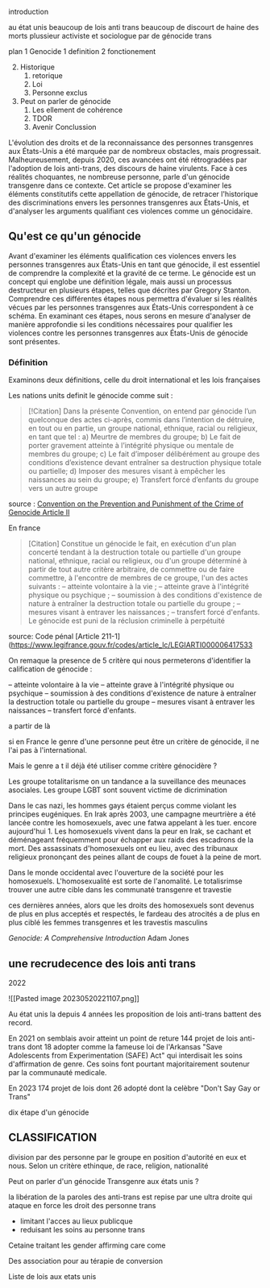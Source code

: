 
introduction 

au état unis beaucoup de lois anti trans 
beaucoup de discourt de haine 
des morts 
plussieur activiste et sociologue par de génocide trans 

plan
1 Genocide 
	1 definition
	2 fonctionement 

2. Historique
	1. retorique 
	2. Loi
	3. Personne exclus
3. Peut on parler de génocide 
	1. Les ellement de cohérence 
	2. TDOR
	3. Avenir
Conclussion


L'évolution des droits et de la reconnaissance des personnes transgenres aux États-Unis a été marquée par de nombreux obstacles, mais progressait. Malheureusement, depuis 2020, ces avancées ont été rétrogradées par l'adoption de lois anti-trans, des discours de haine virulents. Face à ces réalités choquantes, ne nombreuse personne, parle d'un génocide transgenre dans ce contexte. Cet article se propose d'examiner les éléments constitutifs cette appellation de génocide, de retracer l'historique des discriminations envers les personnes transgenres aux États-Unis, et d'analyser les arguments qualifiant ces violences comme un génocidaire.

## Qu'est ce qu'un génocide 

  
Avant d'examiner les éléments qualification ces violences envers les personnes transgenres aux États-Unis en tant que génocide, il est essentiel de comprendre la complexité et la gravité de ce terme. Le génocide est un concept qui englobe une définition légale, mais aussi un processus destructeur en plusieurs étapes, telles que décrites par Gregory Stanton. Comprendre ces différentes étapes nous permettra d'évaluer si les réalités vécues par les personnes transgenres aux États-Unis correspondent à ce schéma. En examinant ces étapes, nous serons en mesure d'analyser de manière approfondie si les conditions nécessaires pour qualifier les violences contre les personnes transgenres aux États-Unis de génocide sont présentes.

### Définition 

Examinons deux définitions, celle du droit international et les lois françaises 

Les nations units definit le génocide comme suit : 
>[!Citation]
Dans la présente Convention, on entend par génocide l’un quelconque des actes ci-après, commis dans l’intention de détruire, en tout ou en partie, un groupe national, ethnique, racial ou religieux, en tant que tel :
a) Meurtre de membres du groupe;
b) Le fait de porter gravement atteinte à l’intégrité physique ou mentale de membres du groupe;
c) Le fait d’imposer délibérément au groupe des conditions d’existence devant entraîner sa destruction physique totale ou partielle;
d) Imposer des mesures visant à empêcher les naissances au sein du groupe;
e) Transfert forcé d’enfants du groupe vers un autre groupe

source : [Convention on the Prevention and Punishment of the Crime of Genocide Article II ](https://www.ohchr.org/en/instruments-mechanisms/instruments/convention-prevention-and-punishment-crime-genocide)


En france 

>[Citation]
>Constitue un génocide le fait, en exécution d'un plan concerté tendant à la destruction totale ou partielle d'un groupe national, ethnique, racial ou religieux, ou d'un groupe déterminé à partir de tout autre critère arbitraire, de commettre ou de faire commettre, à l'encontre de membres de ce groupe, l'un des actes suivants :
– atteinte volontaire à la vie ;
– atteinte grave à l'intégrité physique ou psychique ;
– soumission à des conditions d'existence de nature à entraîner la destruction totale ou partielle du groupe ;
– mesures visant à entraver les naissances ;
– transfert forcé d'enfants.
Le génocide est puni de la réclusion criminelle à perpétuité

source: Code pénal [Article 211-1](https://www.legifrance.gouv.fr/codes/article_lc/LEGIARTI000006417533

On remaque la presence de 5 critère qui nous permeterons d'identifier la calification de génocide :

– atteinte volontaire à la vie 
– atteinte grave à l'intégrité physique ou psychique 
– soumission à des conditions d'existence de nature à entraîner la destruction totale ou partielle du groupe 
– mesures visant à entraver les naissances 
– transfert forcé d'enfants.

a partir de là 


si en France le genre d'une personne peut être un critère de génocide, il ne l'ai pas à l'international. 

Mais le genre a t il déjà été utiliser comme critère génocidère ? 

Les groupe totalitarisme on un tandance a la suveillance des meunaces asociales. Les groupe LGBT sont souvent victime de dicrimination 

Dans le cas nazi, les hommes gays étaient perçus comme violant les principes eugéniques.
En Irak après 2003, une campagne meurtrière a été lancée contre les homosexuels, avec une fatwa appelant à les tuer. encore aujourd'hui 1. Les homosexuels vivent dans la peur en Irak, se cachant et déménageant fréquemment pour échapper aux raids des escadrons de la mort.
Des assassinats d'homosexuels ont eu lieu, avec des tribunaux religieux prononçant des peines allant de coups de fouet à la peine de mort.

Dans le monde occidental avec l'ouverture de la société pour les homosexuels. L'homosexualité est sorte de l'anomalité. Le totalisrimse trouver une autre cible dans les communaté transgenre et travestie 


ces dernières années, alors que les droits des homosexuels sont devenus de plus en plus acceptés et respectés, le fardeau des atrocités a de plus en plus ciblé les femmes transgenres et les travestis masculins

_Genocide: A Comprehensive Introduction_
Adam Jones

## une recrudecence des lois anti trans

2022 

![[Pasted image 20230520221107.png]]

Au état unis la depuis 4 années les proposition de lois anti-trans battent des record.

En 2021 on semblais avoir atteint un point de reture 144 projet de lois anti-trans dont 18 adopter comme la fameuse loi de l'Arkansas "Save Adolescents from Experimentation (SAFE) Act" qui interdisait les soins d'affirmation de genre. Ces soins font pourtant majoritairement soutenur par la communauté medicale. 

En 2023 174 projet de lois dont 26 adopté dont la celèbre  "Don't Say Gay or Trans" 








dix étape d'un génocide 

## CLASSIFICATION

division par des personne par le groupe en position d'autorité en eux et nous. Selon un critère ethinque, de race, religion, nationalité


Peut on parler d'un génocide Transgenre aux états unis ?

la libération de la paroles des anti-trans est repise par une ultra droite qui  ataque en force les droit des personne trans 

- limitant l'acces au lieux publicque 
- reduisant les soins au personne trans

Cetaine traitant les gender affirming care come 

Des association pour au térapie de conversion 




Liste de lois aux etats unis 



